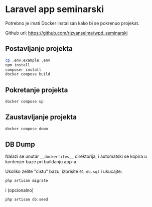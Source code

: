 # Laravel app seminarski

Potrebno je imati Docker instalisan kako bi se pokrenuo projekat.

Github url: https://github.com/rizvanselma/wpd_seminarski

## Postavljanje projekta
```bash
cp .env.example .env
npm install
composer install
docker compose build
```

## Pokretanje projekta
```bash
docker compose up
```

## Zaustavljanje projekta
```bash
docker compose down
```

## DB Dump
Nalazi se unutar `__dockerfiles__` direktorija, i automatski se kopira u kontenjer baze pri buildanju app-a.

Ukoliko zelite "cistu" bazu, izbrisite `01-db.sql` i ukucajte:
```bash
php artisan migrate
```

i (opcionalno)
```bash
php artisan db:seed
```
